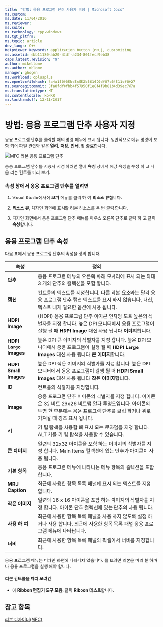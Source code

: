 ```yaml
---
title: "방법: 응용 프로그램 단추 사용자 지정 | Microsoft Docs"
ms.custom: 
ms.date: 11/04/2016
ms.reviewer: 
ms.suite: 
ms.technology: cpp-windows
ms.tgt_pltfrm: 
ms.topic: article
dev_langs: C++
helpviewer_keywords: application button [MFC], customizing
ms.assetid: ebb11180-ab20-43df-a234-801feca9eb38
caps.latest.revision: "9"
author: mikeblome
ms.author: mblome
manager: ghogen
ms.workload: cplusplus
ms.openlocfilehash: 4a4a150985bd5c552b361620df87e34511ef8027
ms.sourcegitcommit: 8fa8fdf0fbb4f57950f1e8f4f9b81b4d39ec7d7a
ms.translationtype: MT
ms.contentlocale: ko-KR
ms.lasthandoff: 12/21/2017
---
```

# <a name="how-to-customize-the-application-button"></a>방법: 응용 프로그램 단추 사용자 지정
응용 프로그램 단추를 클릭할 때의 명령 메뉴에 표시 됩니다. 일반적으로 메뉴 명령이 포함 되어 파일 관련와 같은 **열려**, **저장**, **인쇄**, 및 **종료**합니다.  
  
 ![MFC 리본 응용 프로그램 단추](../mfc/media/application_button.png "application_button")  
  
 응용 프로그램 단추를 사용자 지정 하려면 열에 **속성** 창에서 해당 속성을 수정 하 고 다음 리본 컨트롤 미리 보기.  
  
### <a name="to-open-the-application-button-in-the-properties-window"></a>속성 창에서 응용 프로그램 단추를 열려면  
  
1.  Visual Studio에서에 **보기** 메뉴를 클릭 하 여 **리소스 뷰**합니다.  
  
2.  **리소스 뷰**, 디자인 화면에 표시할 리본 리소스를 두 번 클릭 합니다.  
  
3.  디자인 화면에서 응용 프로그램 단추 메뉴를 마우스 오른쪽 단추로 클릭 하 고 클릭 **속성**합니다.  
  
## <a name="application-button-properties"></a>응용 프로그램 단추 속성  
 다음 표에서 응용 프로그램 단추의 속성을 정의 합니다.  
  
|속성|정의|  
|--------------|----------------|  
|**단추**|응용 프로그램 메뉴의 오른쪽 아래 모서리에 표시 되는 최대 3 개의 단추의 컬렉션을 포함 합니다.|  
|**캡션**|컨트롤의 텍스트를 지정합니다. 다른 리본 요소와는 달리 응용 프로그램 단추 캡션 텍스트를 표시 하지 않습니다. 대신, 텍스트 내게 필요한 옵션에 사용 됩니다.|  
|**HDPI Image**|(HDPI) 응용 프로그램 단추 아이콘 인치당 도트 높은의 식별자를 지정 합니다. 높은 DPI 모니터에서 응용 프로그램이 실행 될 때 **HDPI Image** 대신 사용 됩니다 **이미지**합니다.|  
|**HDPI Large Images**|높은 DPI 큰 이미지의 식별자를 지정 합니다. 높은 DPI 모니터에서 응용 프로그램이 실행 될 때 **HDPI Large Images** 대신 사용 됩니다 **큰 이미지**합니다.|  
|**HDPI Small Images**|높은 DPI 작은 이미지의 식별자를 지정 합니다. 높은 DPI 모니터에서 응용 프로그램이 실행 될 때 **HDPI Small Images** 대신 사용 됩니다 **작은 이미지**합니다.|  
|**ID**|컨트롤의 식별자를 지정합니다.|  
|**Image**|응용 프로그램 단추 아이콘의 식별자를 지정 합니다. 아이콘은 32 비트 26x26 비트맵 알파 투명도입니다. 아이콘의 투명 한 부분에는 응용 프로그램 단추를 클릭 하거나 위로 가져갈 때 강조 표시 됩니다.|  
|**키**|키 팁 탐색을 사용할 때 표시 되는 문자열을 지정 합니다. ALT 키를 키 팁 탐색을 사용할 수 있습니다.|  
|**큰 이미지**|일련의 32x32 아이콘을 포함 하는 이미지의 식별자를 지정 합니다. Main Items 컬렉션에 있는 단추가 아이콘이 사용 됩니다.|  
|**기본 항목**|응용 프로그램 메뉴에 나타나는 메뉴 항목의 컬렉션을 포함 합니다.|  
|**MRU Caption**|최근에 사용한 항목 목록 패널에 표시 되는 텍스트를 지정 합니다.|  
|**작은 이미지**|일련의 16 x 16 아이콘을 포함 하는 이미지의 식별자를 지정 합니다. 아이콘 단추 컬렉션에 있는 단추의 사용 됩니다.|  
|**사용 하 여**|최근에 사용한 항목 목록 패널을 사용 하지 않도록 설정 하거나 사용 합니다. 최근에 사용한 항목 목록 패널 응용 프로그램 메뉴에 나타납니다.|  
|**너비**|최근에 사용한 항목 목록 패널의 픽셀에서 너비를 지정합니다.|  
  
 응용 프로그램 메뉴는 디자인 화면에 나타나지 않습니다. 를 보려면 리본을 미리 볼 하거나 응용 프로그램을 실행 해야 합니다.  
  
#### <a name="to-preview-the-ribbon-control"></a>리본 컨트롤을 미리 보려면  
  
-   에 **Ribbon 편집기 도구 모음**, 클릭 **Ribbon 테스트**합니다.  
  
## <a name="see-also"></a>참고 항목  
 [리본 디자이너(MFC)](../mfc/ribbon-designer-mfc.md)

